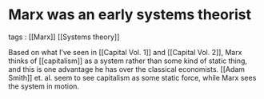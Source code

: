# Marx was an early systems theorist

tags
: [[Marx]] [[Systems theory]]

Based on what I&rsquo;ve seen in [[Capital Vol. 1]] and [[Capital Vol. 2]], Marx thinks of [[capitalism]] as a system rather than some kind of static thing, and this is one advantage he has over the classical economists. [[Adam Smith]] et. al. seem to see capitalism as some static force, while Marx sees the system in motion.

